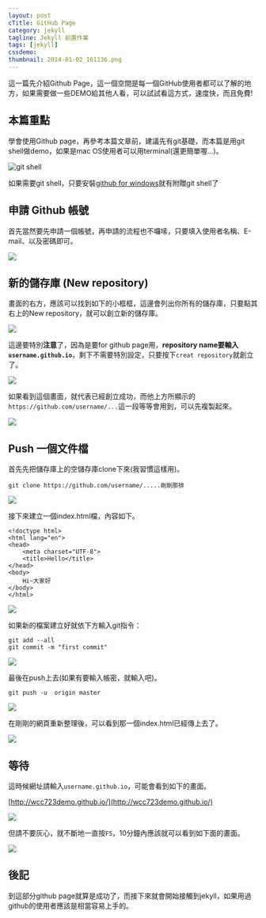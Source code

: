 ```yaml
---
layout: post
cTitle: GitHub Page
category: jekyll
tagline: Jekyll 前置作業
tags: [jekyll]
cssdemo: 
thumbnail: 2014-01-02_161136.png
---
```

這一篇先介紹Github Page，這一個空間是每一個GitHub使用者都可以了解的地方，如果需要做一些DEMO給其他人看，可以試試看這方式，速度快，而且免費!

<!-- more -->
## 本篇重點
學會使用Github page，再參考本篇文章前，建議先有git基礎，而本篇是用git shell做demo，如果是mac OS使用者可以用terminal(還更簡單喔...)。

![git shell](/images/2014-01-02_171127.png)

如果需要git shell，只要安裝[github for windows](http://windows.github.com/)就有附贈git shell了

## 申請 Github 帳號

首先當然要先申請一個帳號，再申請的流程也不囉嗦，只要填入使用者名稱、E-mail、以及密碼即可。

![](/images/2014-01-02_163228.png)

## 新的儲存庫 (New repository)

畫面的右方，應該可以找到如下的小框框，這邊會列出你所有的儲存庫，只要點其右上的New repository，就可以創立新的儲存庫。

![](/images/2014-01-02_163313.png)

這邊要特別**注意**了，因為是要for github page用，**repository name要輸入`username.github.io`**，剩下不需要特別設定，只要按下`creat repository`就創立了。

![](/images/2014-01-02_163346.png)

如果看到這個畫面，就代表已經創立成功，而他上方所顯示的`https://github.com/username/...`這一段等等會用到，可以先複製起來。

![](/images/2014-01-02_163546.png)

## Push 一個文件檔

首先先把儲存庫上的空儲存庫clone下來(我習慣這樣用)。

	git clone https://github.com/username/.....剛剛那排

![](/images/2014-01-02_164441.png)

接下來建立一個index.html檔，內容如下。

	<!doctype html>
	<html lang="en">
	<head>
		<meta charset="UTF-8">
		<title>Hello</title>
	</head>
	<body>
		Hi~大家好
	</body>
	</html>	

![](/images/2014-01-02_163810.png)

如果新的檔案建立好就依下方輸入git指令：
	
	git add --all
	git commit -m "first commit"

![](/images/2014-01-02_164544.png)

最後在push上去(如果有要輸入帳密，就輸入吧)。

	git push -u  origin master

![](/images/2014-01-02_165026.png)

在剛剛的網頁重新整理後，可以看到那一個index.html已經傳上去了。

![](/images/2014-01-02_165145.png)

## 等待

這時候網址請輸入`username.github.io`，可能會看到如下的畫面。

[http://wcc723demo.github.io/](http://wcc723demo.github.io/)

![](/images/2014-01-02_165301.png)

但請不要灰心，就不斷地一直按`F5`，10分鐘內應該就可以看到如下面的畫面。

![](/images/2014-01-02_165626.png)

## 後記

到這部分github page就算是成功了，而接下來就會開始接觸到jekyll，如果用過github的使用者應該是相當容易上手的。